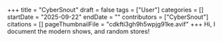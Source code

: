 +++
title = "CyberSnout"
draft = false
tags = ["User"]
categories = []
startDate = "2025-09-22"
endDate = ""
contributors = ["CyberSnout"]
citations = []
pageThumbnailFile = "cdkfti3gh9h5wpjg91ke.avif"
+++
Hi, 
I document the modern shows, and random stores!
